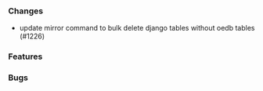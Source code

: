 <!--
SPDX-FileCopyrightText: 2025 Jonas Huber <https://github.com/jh-RLI>
SPDX-FileCopyrightText: 2025 Jonas Huber <https://github.com/jh-RLI>

SPDX-License-Identifier: CC0-1.0
-->

### Changes

- update mirror command to bulk delete django tables without oedb tables (#1226)

### Features

### Bugs

